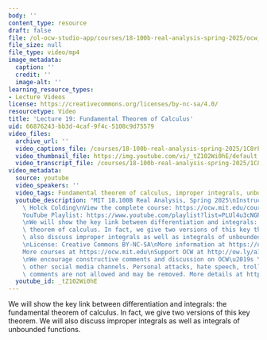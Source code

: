 ```yaml
---
body: ''
content_type: resource
draft: false
file: /ol-ocw-studio-app/courses/18-100b-real-analysis-spring-2025/ocw_18100b-lec19-2025apr24_360p_16_9.mp4
file_size: null
file_type: video/mp4
image_metadata:
  caption: ''
  credit: ''
  image-alt: ''
learning_resource_types:
- Lecture Videos
license: https://creativecommons.org/licenses/by-nc-sa/4.0/
resourcetype: Video
title: 'Lecture 19: Fundamental Theorem of Calculus'
uid: 66876243-bb3d-4caf-9f4c-5108c9d75579
video_files:
  archive_url: ''
  video_captions_file: /courses/18-100b-real-analysis-spring-2025/1C8rFfuY06Bvz67fuZapE51NH6X9bbYvs_transcript.webvtt
  video_thumbnail_file: https://img.youtube.com/vi/_tZ102Wi0hE/default.jpg
  video_transcript_file: /courses/18-100b-real-analysis-spring-2025/1C8rFfuY06Bvz67fuZapE51NH6X9bbYvs_transcript.pdf
video_metadata:
  source: youtube
  video_speakers: ''
  video_tags: Fundamental theorem of calculus, improper integrals, unbounded functions
  youtube_description: "MIT 18.100B Real Analysis, Spring 2025\nInstructor: Tobias\
    \ Holck Colding\nView the complete course: https://ocw.mit.edu/courses/18-100b-real-analysis-spring-2025/\n\
    YouTube Playlist: https://www.youtube.com/playlist?list=PLUl4u3cNGP62Ie7F_tTAhhXoX5_Cl8meG\n\
    \nWe will show the key link between differentiation and integrals: the fundamental\
    \ theorem of calculus. In fact, we give two versions of this key theorem. We will\
    \ also discuss improper integrals as well as integrals of unbounded functions.\n\
    \nLicense: Creative Commons BY-NC-SA\nMore information at https://ocw.mit.edu/terms\n\
    More courses at https://ocw.mit.edu\nSupport OCW at http://ow.ly/a1If50zVRlQ\n\
    \nWe encourage constructive comments and discussion on OCW\u2019s YouTube and\
    \ other social media channels. Personal attacks, hate speech, trolling, and inappropriate\
    \ comments are not allowed and may be removed. More details at https://ocw.mit.edu/comments.\n"
  youtube_id: _tZ102Wi0hE
---
```

We will show the key link between differentiation and integrals: the fundamental theorem of calculus. In fact, we give two versions of this key theorem. We will also discuss improper integrals as well as integrals of unbounded functions.